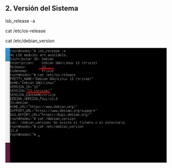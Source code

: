 ## 2. Versión del Sistema

lsb_release -a

cat /etc/os-release

cat /etc/debian_version

![VS](img/VersionSistema.png)
